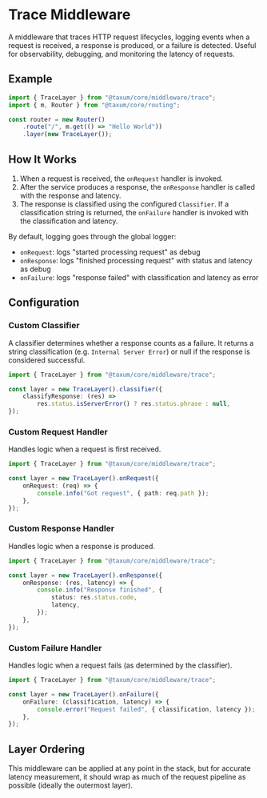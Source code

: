 # Trace Middleware

A middleware that traces HTTP request lifecycles, logging events when a request is received, a response is produced, or
a failure is detected. Useful for observability, debugging, and monitoring the latency of requests.

## Example

```ts
import { TraceLayer } from "@taxum/core/middleware/trace";
import { m, Router } from "@taxum/core/routing";

const router = new Router()
    .route("/", m.get(() => "Hello World"))
    .layer(new TraceLayer());
```

## How It Works

1. When a request is received, the `onRequest` handler is invoked.
2. After the service produces a response, the `onResponse` handler is called with the response and latency.
3. The response is classified using the configured `Classifier`. If a classification string is returned, the `onFailure`
   handler is invoked with the classification and latency.

By default, logging goes through the global logger:

- `onRequest`: logs "started processing request" as debug
- `onResponse`: logs "finished processing request" with status and latency as debug
- `onFailure`: logs "response failed" with classification and latency as error

## Configuration

### Custom Classifier

A classifier determines whether a response counts as a failure. It returns a string classification (e.g.
`Internal Server Error`) or null if the response is considered successful.

```ts
import { TraceLayer } from "@taxum/core/middleware/trace";

const layer = new TraceLayer().classifier({
    classifyResponse: (res) =>
        res.status.isServerError() ? res.status.phrase : null,
});
```

### Custom Request Handler

Handles logic when a request is first received.

```ts
import { TraceLayer } from "@taxum/core/middleware/trace";

const layer = new TraceLayer().onRequest({
    onRequest: (req) => {
        console.info("Got request", { path: req.path });
    },
});
```

### Custom Response Handler

Handles logic when a response is produced.

```ts
import { TraceLayer } from "@taxum/core/middleware/trace";

const layer = new TraceLayer().onResponse({
    onResponse: (res, latency) => {
        console.info("Response finished", {
            status: res.status.code,
            latency,
        });
    },
});
```

### Custom Failure Handler

Handles logic when a request fails (as determined by the classifier).

```ts
import { TraceLayer } from "@taxum/core/middleware/trace";

const layer = new TraceLayer().onFailure({
    onFailure: (classification, latency) => {
        console.error("Request failed", { classification, latency });
    },
});
```

## Layer Ordering 

This middleware can be applied at any point in the stack, but for accurate latency measurement, it should wrap as much
of the request pipeline as possible (ideally the outermost layer).
